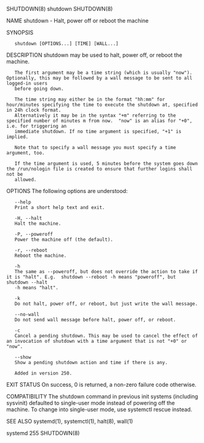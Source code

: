 SHUTDOWN(8)								   shutdown								   SHUTDOWN(8)

NAME
       shutdown - Halt, power off or reboot the machine

SYNOPSIS

       shutdown [OPTIONS...] [TIME] [WALL...]

DESCRIPTION
       shutdown may be used to halt, power off, or reboot the machine.

       The first argument may be a time string (which is usually "now"). Optionally, this may be followed by a wall message to be sent to all logged-in users
       before going down.

       The time string may either be in the format "hh:mm" for hour/minutes specifying the time to execute the shutdown at, specified in 24h clock format.
       Alternatively it may be in the syntax "+m" referring to the specified number of minutes m from now.  "now" is an alias for "+0", i.e. for triggering an
       immediate shutdown. If no time argument is specified, "+1" is implied.

       Note that to specify a wall message you must specify a time argument, too.

       If the time argument is used, 5 minutes before the system goes down the /run/nologin file is created to ensure that further logins shall not be
       allowed.

OPTIONS
       The following options are understood:

       --help
	   Print a short help text and exit.

       -H, --halt
	   Halt the machine.

       -P, --poweroff
	   Power the machine off (the default).

       -r, --reboot
	   Reboot the machine.

       -h
	   The same as --poweroff, but does not override the action to take if it is "halt". E.g.  shutdown --reboot -h means "poweroff", but shutdown --halt
	   -h means "halt".

       -k
	   Do not halt, power off, or reboot, but just write the wall message.

       --no-wall
	   Do not send wall message before halt, power off, or reboot.

       -c
	   Cancel a pending shutdown. This may be used to cancel the effect of an invocation of shutdown with a time argument that is not "+0" or "now".

       --show
	   Show a pending shutdown action and time if there is any.

	   Added in version 250.

EXIT STATUS
       On success, 0 is returned, a non-zero failure code otherwise.

COMPATIBILITY
       The
	shutdown command in previous init systems (including sysvinit) defaulted to single-user mode instead of powering off the machine. To change into
       single-user mode, use systemctl rescue instead.

SEE ALSO
       systemd(1), systemctl(1), halt(8), wall(1)

systemd 255																	   SHUTDOWN(8)
